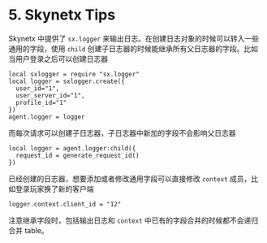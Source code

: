 # 5. Skynetx Tips

Skynetx 中提供了 `sx.logger` 来输出日志。在创建日志对象的时候可以转入一些通用的字段，使用 `child` 创建子日志器的时候能继承所有父日志器的字段。比如当用户登录之后可以创建日志器

```
local sxlogger = require "sx.logger"
local logger = sxlogger.create({
  user_id="1",
  user_server_id="1",
  profile_id="1"
})
agent.logger = logger
```

而每次请求可以创建子日志器，子日志器中新加的字段不会影响父日志器

```
local logger = agent.logger:child({
  request_id = generate_request_id()
})
```

已经创建的日志器，想要添加或者修改通用字段可以直接修改 `context` 成员，比如登录玩家换了新的客户端

```
logger.context.client_id = "12"
```

注意继承字段时，包括输出日志和 `context` 中已有的字段合并的时候都不会递归合并 table。
